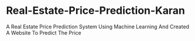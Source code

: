# Real-Estate-Price-Prediction-Karan
A Real Estate Price Prediction System Using Machine Learning And Created A Website To Predict The Price
